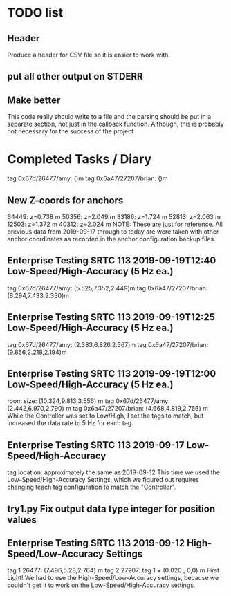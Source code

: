 # TODO list

## Header
Produce a header for CSV file so it is easier to work with.

## put all other output on STDERR

## Make better
This code really should write to a file and the parsing should be put in a
separate section, not just in the callback function.  Although, this is
probably not necessary for the success of the project

# Completed Tasks / Diary
tag 0x67d/26477/amy: ()m
tag 0x6a47/27207/brian: ()m

## New Z-coords for anchors
64449: z=0.738 m
50356: z=2.049 m
33186: z=1.724 m
52813: z=2.063 m
12503: z=1.372 m
40312: z=2.024 m
NOTE: These are just for reference.  All previous data from 2019-09-17 through
to today are were taken with other anchor coordinates as recorded in the anchor
configuration backup files.

## Enterprise Testing SRTC 113 2019-09-19T12:40 Low-Speed/High-Accuracy (5 Hz ea.)
tag 0x67d/26477/amy: (5.525,7.352,2.449)m
tag 0x6a47/27207/brian: (8.294,7.433,2.330)m


## Enterprise Testing SRTC 113 2019-09-19T12:25 Low-Speed/High-Accuracy (5 Hz ea.)
tag 0x67d/26477/amy: (2.383,6.826,2.567)m
tag 0x6a47/27207/brian: (9.656,2.218,2.194)m

## Enterprise Testing SRTC 113 2019-09-19T12:00 Low-Speed/High-Accuracy (5 Hz ea.)
room size: (10.324,9.813,3.556) m
tag 0x67d/26477/amy: (2.442,6.970,2.790) m
tag 0x6a47/27207/brian: (4.668,4.819,2.766) m
While the Controller was set to Low/High, I set the tags to match, but
increased the data rate to 5 Hz for each tag.

## Enterprise Testing SRTC 113 2019-09-17 Low-Speed/High-Accuracy
tag location: approximately the same as 2019-09-12
This time we used the Low-Speed/High-Accuracy Settings, which we figured out
requires changing teach tag configuration to match the "Controller".

## try1.py Fix output data type integer for position values

## Enterprise Testing SRTC 113 2019-09-12 High-Speed/Low-Accuracy Settings
tag 1 26477: (7.496,5.28,2.764) m
tag 2 27207: tag 1 + (0.020 , 0,0) m
First Light!
We had to use the High-Speed/Low-Accuracy settings, because we couldn't get it
to work on the Low-Speed/High-Accuracy settings.


